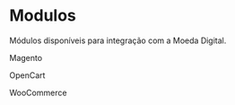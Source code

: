# Modulos

Módulos disponíveis para integração com a Moeda Digital.

Magento

OpenCart

WooCommerce
